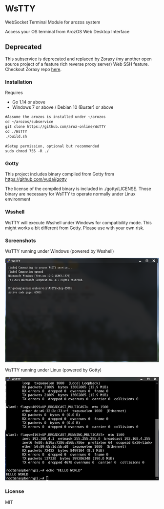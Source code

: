 # WsTTY

WebSocket Terminal Module for arozos system

Access your OS terminal from ArozOS Web Desktop Interface

## Deprecated
This subservice is deprecated and replaced by Zoraxy (my another open source project of a feature rich reverse proxy server) Web SSH feature. Checkout Zoraxy repo [here](https://github.com/tobychui/zoraxy).

### Installation

Requires

- Go 1.14 or above
- Windows 7 or above / Debian 10 (Buster) or above

```
#Assume the arozos is installed under ~/arozos
cd ~/arozos/subservice
git clone https://github.com/aroz-online/WsTTY
cd ./WsTTY
./build.sh

#Setup permission, optional but recommended
sudo chmod 755 -R ./
```

### Gotty

This project includes binary compiled from Gotty from https://github.com/yudai/gotty

The license of the compiled binary is included in ./gotty/LICENSE. Those binary are necessary for WsTTY to operate normally under Linux environment

### Wsshell

WsTTY will execute Wsshell under Windows for compatibility mode. This might works a bit different from Gotty. Please use with your own risk.

### Screenshots

WsTTY running under Windows (powered by Wsshell)

![](./img/win.png)

WsTTY running under Linux (powered by Gotty)

![](./img/linux.png)

### License

MIT
